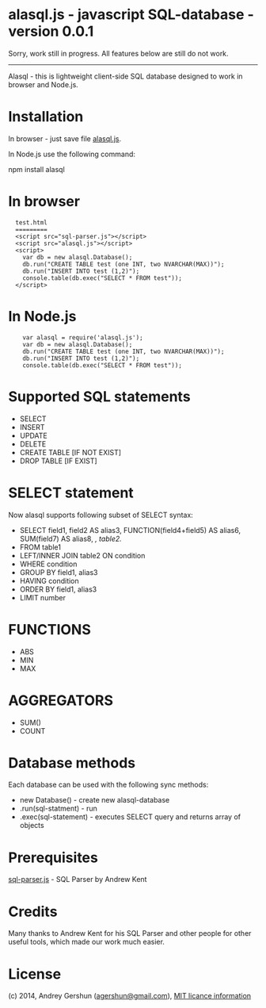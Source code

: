 alasql.js - javascript SQL-database - version 0.0.1
===

Sorry, work still in progress. All features below are still do not work.

* * *

Alasql - this is lightweight client-side SQL database designed to work in browser and Node.js. 

Installation
===
In browser - just save file [alasql.js](./src/alasql.js).

In Node.js use the following command:

  npm install alasql

In browser
==
```
  test.html
  =========
  <script src="sql-parser.js"></script>
  <script src="alasql.js"></script>	
  <script>
    var db = new alasql.Database();
    db.run("CREATE TABLE test (one INT, two NVARCHAR(MAX))");
    db.run("INSERT INTO test (1,2)");
    console.table(db.exec("SELECT * FROM test"));
  </script>

```
In Node.js
==
```
    var alasql = require('alasql.js');
    var db = new alasql.Database();
    db.run("CREATE TABLE test (one INT, two NVARCHAR(MAX))");
    db.run("INSERT INTO test (1,2)");
    console.table(db.exec("SELECT * FROM test"));

```

Supported SQL statements
==
* SELECT
* INSERT
* UPDATE
* DELETE
* CREATE TABLE [IF NOT EXIST]
* DROP TABLE [IF EXIST]


SELECT statement
==

Now alasql supports following subset of SELECT syntax:

* SELECT field1, field2 AS alias3, FUNCTION(field4+field5) AS alias6, SUM(field7) AS alias8, *, table2.*
* FROM table1
* LEFT/INNER JOIN table2 ON condition
* WHERE condition
* GROUP BY field1, alias3
* HAVING condition
* ORDER BY field1, alias3
* LIMIT number

FUNCTIONS
==
* ABS
* MIN
* MAX

AGGREGATORS
==
* SUM()
* COUNT 

Database methods
==

Each database can be used with the following sync methods:

* new Database() - create new alasql-database
* .run(sql-statment) - run
* .exec(sql-statement) - executes SELECT query and returns array of objects 


Prerequisites
==
[sql-parser.js](https://github.com/forward/sql-parser) - SQL Parser by Andrew Kent


Credits
==
Many thanks to Andrew Kent for his SQL Parser and other people for other useful tools, which made our work much easier.

License
==

(c) 2014, Andrey Gershun (agershun@gmail.com), [MIT licance information](LICENSE)

